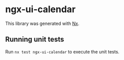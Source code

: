 # ngx-ui-calendar

This library was generated with [Nx](https://nx.dev).

## Running unit tests

Run `nx test ngx-ui-calendar` to execute the unit tests.
